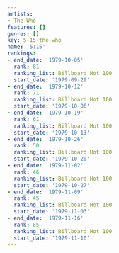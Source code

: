 ```yaml
---
artists:
- The Who
features: []
genres: []
key: 5-15-the-who
name: '5:15'
rankings:
- end_date: '1979-10-05'
  rank: 81
  ranking_list: Billboard Hot 100
  start_date: '1979-09-29'
- end_date: '1979-10-12'
  rank: 71
  ranking_list: Billboard Hot 100
  start_date: '1979-10-06'
- end_date: '1979-10-19'
  rank: 61
  ranking_list: Billboard Hot 100
  start_date: '1979-10-13'
- end_date: '1979-10-26'
  rank: 50
  ranking_list: Billboard Hot 100
  start_date: '1979-10-20'
- end_date: '1979-11-02'
  rank: 46
  ranking_list: Billboard Hot 100
  start_date: '1979-10-27'
- end_date: '1979-11-09'
  rank: 45
  ranking_list: Billboard Hot 100
  start_date: '1979-11-03'
- end_date: '1979-11-16'
  rank: 85
  ranking_list: Billboard Hot 100
  start_date: '1979-11-10'
---
```


